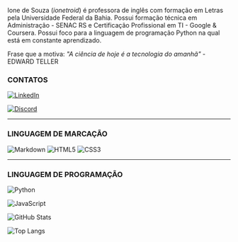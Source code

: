 
Ione de Souza (*ionetroid*) é professora de inglês com formação em Letras pela Universidade Federal da Bahia. Possui formação técnica em Administração - SENAC RS e
Certificação Profissional em TI - Google & Coursera. Possui foco para a linguagem de programação Python na qual está em constante aprendizado. 

Frase que a motiva: *"A ciência de hoje é a tecnologia do amanhã"* - EDWARD TELLER





### CONTATOS 
[![LinkedIn](https://img.shields.io/badge/LinkedIn-000?style=for-the-badge&logo=linkedin&logoColor=0E76A8)](www.linkedin.com/in/ione-souza/)

[![Discord](https://img.shields.io/badge/Discord-000?style=for-the-badge&logo=discord)](https://www.discord.com/in/SEUUSERNAME/)

_______________________________________________________________________________________________
### LINGUAGEM DE MARCAÇÃO

![Markdown](https://img.shields.io/badge/Markdown-000?style=for-the-badge&logo=markdown)
![HTML5](https://img.shields.io/badge/HTML5-000?style=for-the-badge&logo=html5)
![CSS3](https://img.shields.io/badge/CSS3-000?style=for-the-badge&logo=css3&logoColor=264CE4)

_______________________________________________________________________________________________
### LINGUAGEM DE PROGRAMAÇÃO
![Python](https://img.shields.io/badge/Python-000?style=for-the-badge&logo=python)

![JavaScript](https://img.shields.io/badge/JavaScript-000?style=for-the-badge&logo=javascript)

![GitHub Stats](https://github-readme-stats.vercel.app/api?username=IONETROID&theme=transparent&bg_color=000&border_color=30A3DC&show_icons=true&icon_color=30A3DC&title_color=E94D5F&text_color=FFF)

![Top Langs](https://github-readme-stats-git-masterrstaa-rickstaa.vercel.app/api/top-langs/?username=IONETROID&bg_color=000&border_color=30A3DC&title_color=E94D5F&text_color=FFF)
